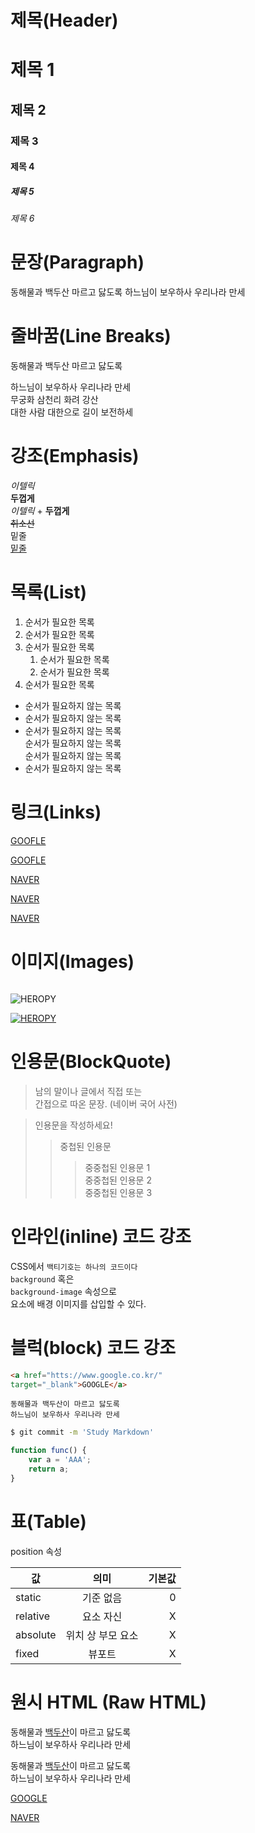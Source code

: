 # 제목(Header)

# 제목 1
## 제목 2
### 제목 3
#### 제목 4
##### 제목 5
###### 제목 6




# 문장(Paragraph)
동해물과 백두산 마르고 닳도록
하느님이 보우하사 우리나라 만세


# 줄바꿈(Line Breaks)
동해물과 백두산 마르고 닳도록


하느님이 보우하사 우리나라 만세<br/>
무궁화 삼천리 화려 강산 <br/>
대한 사람 대한으로 길이 보전하세

# 강조(Emphasis)

_이텔릭_  
**두껍게**  
_이텔릭_ + **두껍게**  
~~취소선~~   
밑줄  
<u>밑줄</u>  

# 목록(List)  
  
1. 순서가 필요한 목록  
1. 순서가 필요한 목록  
1. 순서가 필요한 목록  
    1. 순서가 필요한 목록
    1. 순서가 필요한 목록
1. 순서가 필요한 목록    





- 순서가 필요하지 않는 목록
- 순서가 필요하지 않는 목록
- 순서가 필요하지 않는 목록  
    순서가 필요하지 않는 목록  
    순서가 필요하지 않는 목록
- 순서가 필요하지 않는 목록

# 링크(Links)

<a href="https://google.com">GOOFLE</a>  
  
[GOOFLE](https://google.com)  
  
    
<a href="https://google.com" title="NAVER 이동!">NAVER</a>    

[NAVER](https://google.com "NAVER 이동!")  

  
<a href="https://google.com" title="NAVER 이동!" target="_blank">NAVER</a>   

# 이미지(Images)

![]()  
    
![HEROPY](https://heropy.blog/css/images/logo.png)   

[![HEROPY](https://heropy.blog/css/images/logo.png)](https://heropy.blog/)

  
# 인용문(BlockQuote)

> 남의 말이나 글에서 직접 또는  
간접으로 따온 문장.
> (네이버 국어 사전)  

> 인용문을 작성하세요!
>> 중첩된 인용문  
>>> 중중첩된 인용문 1   
>>> 중중첩된 인용문 2  
>>> 중중첩된 인용문 3  

# 인라인(inline) 코드 강조  

CSS에서 `백티기호는 하나의 코드이다`  
 `background` 혹은  
`background-image` 속성으로  
요소에 배경 이미지를 삽입할 수 있다.

# 블럭(block) 코드 강조

```html 
<a href="htts://www.google.co.kr/"
target="_blank">GOOGLE</a> 
```  


```plaintext
동해물과 백두산이 마르고 닳도록  
하느님이 보우하사 우리나라 만세  
```

```bash  
$ git commit -m 'Study Markdown'
```

```javascript
function func() {
    var a = 'AAA';
    return a;
}
```

# 표(Table)

position 속성

값 | 의미 | 기본값  
--|:--:|--:  
static | 기준 없음 | 0  
relative | 요소 자신 | X  
absolute | 위치 상 부모 요소 | X
fixed | 뷰포트 | X 

# 원시  HTML (Raw HTML)  
동해물과 <u>백두산</u>이 마르고 닳도록
<br/> 
하느님이 보우하사 우리나라 만세  
  
    
동해물과 <span style="text-decoration: underline;">백두산</span>이 마르고 닳도록
<br/> 
하느님이 보우하사 우리나라 만세  


<a href="htts://www.google.co.kr/"
target="_blank">GOOGLE</a> 



<a href="htts://naver.com/"  
title="NAVER로 이동!"
target="_blank">NAVER</a> 



































